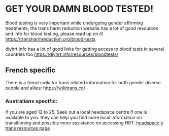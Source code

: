 # GET YOUR DAMN BLOOD TESTED!
Blood testing is very important while undergoing gender affirming treatments, the trans harm reduction website has a lot of good resources and info for blood testing, please read up on it!
https://transharmreduction.org/blood-tests

diyhrt.info has a lot of good links for getting access to blood tests in several countries too
https://diyhrt.info/resources/bloodtests/
## French specific
There is a french wiki for trans related information for both gender diverse people and allies:
https://wikitrans.co/

### Australians specific:

if you are aged 12 to 25, Seek out a local headspace centre if one is available to you. they can help you find more local information on transitioning and possibly more assistance on accessing HRT.  [headspace's trans resources page](https://headspace.org.au/explore-topics/for-young-people/trans-resources/)